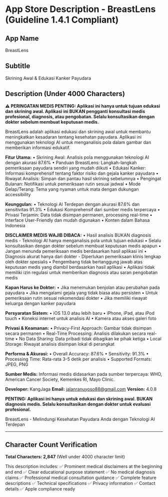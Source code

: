 # App Store Description - BreastLens (Guideline 1.4.1 Compliant)

## App Name
BreastLens

## Subtitle
Skrining Awal & Edukasi Kanker Payudara

## Description (Under 4000 Characters)

**⚠️ PERINGATAN MEDIS PENTING: Aplikasi ini hanya untuk tujuan edukasi dan skrining awal. Aplikasi ini BUKAN pengganti konsultasi medis profesional, diagnosis, atau pengobatan. Selalu konsultasikan dengan dokter sebelum membuat keputusan medis.**

BreastLens adalah aplikasi edukasi dan skrining awal untuk membantu meningkatkan kesadaran tentang kesehatan payudara. Aplikasi ini menggunakan teknologi AI untuk menganalisis pola dalam gambar dan memberikan informasi edukatif.

**Fitur Utama:**
• Skrining Awal: Analisis pola menggunakan teknologi AI dengan akurasi 87.6%
• Panduan BreastLens: Langkah-langkah pemeriksaan payudara sendiri yang mudah diikuti
• Edukasi Kanker: Informasi komprehensif tentang faktor risiko dan gejala kanker payudara
• Riwayat Analisis: Simpan dan pantau hasil skrining sebelumnya
• Pengingat Bulanan: Notifikasi untuk pemeriksaan rutin sesuai jadwal
• Mode Gelap/Terang: Tema yang nyaman untuk mata dengan dukungan accessibility

**Keunggulan:**
• Teknologi AI Terdepan dengan akurasi 87.6% dan sensitivitas 91.3%
• Edukasi Komprehensif dari sumber medis terpercaya
• Privasi Terjamin: Data tidak disimpan permanen, processing real-time
• Interface User-Friendly dan mudah digunakan
• Konten dalam Bahasa Indonesia

**DISCLAIMER MEDIS WAJIB DIBACA:**
• Hasil analisis BUKAN diagnosis medis - Teknologi AI hanya menganalisis pola untuk tujuan edukasi
• Selalu konsultasikan dengan dokter sebelum membuat keputusan medis apapun
• Jangan menunda pemeriksaan medis berdasarkan hasil aplikasi ini
• Diagnosis akurat hanya dari dokter - Diperlukan pemeriksaan klinis lengkap oleh dokter spesialis
• Pengembang tidak bertanggung jawab atas keputusan medis yang diambil berdasarkan hasil aplikasi
• Aplikasi tidak memiliki izin regulasi untuk memberikan diagnosis atau saran pengobatan medis

**Kapan Harus ke Dokter:**
• Jika menemukan benjolan atau perubahan pada payudara
• Jika mengalami gejala yang tidak biasa atau persisten
• Untuk pemeriksaan rutin sesuai rekomendasi dokter
• Jika memiliki riwayat keluarga dengan kanker payudara

**Persyaratan Sistem:**
• iOS 13.0 atau lebih baru
• iPhone, iPad, atau iPod touch
• Koneksi internet untuk analisis AI
• Kamera atau akses galeri foto

**Privasi & Keamanan:**
• Privacy-First Approach: Gambar tidak disimpan secara permanen
• Real-Time Processing: Analisis dilakukan secara real-time
• No Data Sharing: Data pribadi tidak dibagikan ke pihak ketiga
• Local Storage: Riwayat analisis disimpan lokal di perangkat

**Performa & Akurasi:**
• Overall Accuracy: 87.6%
• Sensitivity: 91.3%
• Processing Time: Rata-rata 3-5 detik per analisis
• Supported Formats: JPEG, PNG

**Sumber Medis:**
Informasi medis didasarkan pada sumber terpercaya: WHO, American Cancer Society, Kemenkes RI, Mayo Clinic.

**Developer:** KangJaga
**Email:** jalanranuyoso88@gmail.com
**Version:** 4.0.8

**PENTING: Aplikasi ini hanya untuk edukasi dan skrining awal. BUKAN diagnosis medis. Selalu konsultasikan dengan dokter untuk evaluasi profesional.**

BreastLens - Melindungi Kesehatan Payudara Anda dengan Teknologi AI Terdepan

---

## Character Count Verification

**Total Characters: 2,847** (Well under 4000 character limit)

This description includes:
✅ Prominent medical disclaimers at the beginning and end
✅ Clear educational purpose statement
✅ No medical diagnosis claims
✅ Professional medical consultation guidance
✅ Complete feature descriptions
✅ Technical specifications
✅ Privacy information
✅ Contact details
✅ Apple compliance ready
